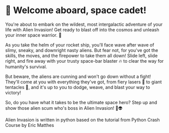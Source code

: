 # 🚀 Welcome aboard, space cadet! 
You're about to embark on the wildest, most intergalactic adventure of your life with Alien Invasion! Get ready to blast off into the cosmos and unleash your inner space warrior. 🔫

As you take the helm of your rocket ship, you'll face wave after wave of slimy, sneaky, and downright nasty aliens. But fear not, for you've got the skills, the moves, and the firepower to take them all down! Slide left, slide right, and fire away with your trusty space-bar blaster 🔥 to clear the way for humanity's survival.

But beware, the aliens are cunning and won't go down without a fight! They'll come at you with everything they've got, from fiery lasers 🔴 to giant tentacles 🐙, and it's up to you to dodge, weave, and blast your way to victory!

So, do you have what it takes to be the ultimate space hero? Step up and show those alien scum who's boss in Alien Invasion! 👊👽

Alien Invasion is written in python based on the tutorial from Python Crash Course by Eric Matthes